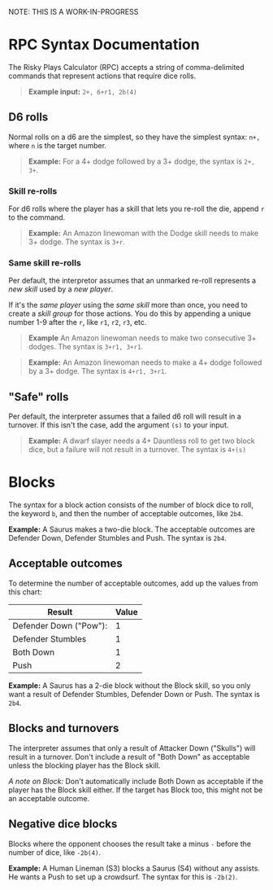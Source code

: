 NOTE: THIS IS A WORK-IN-PROGRESS



# RPC Syntax Documentation

The Risky Plays Calculator (RPC) accepts a string of comma-delimited commands that represent actions that require dice rolls.

> **Example input:** `2+, 6+r1, 2b(4)`

## D6 rolls
Normal rolls on a d6 are the simplest, so they have the simplest syntax: `n+,` where `n` is the target number.

> **Example:** For a 4+ dodge followed by a 3+ dodge, the syntax is `2+, 3+`.

### Skill re-rolls
For d6 rolls where the player has a skill that lets you re-roll the die, append `r` to the command.

> **Example:** An Amazon linewoman with the Dodge skill needs to make 3+ dodge. The syntax is `3+r`.

### Same skill re-rolls
Per default, the interpretor assumes that an unmarked re-roll represents a *new skill* used by a *new player*.

If it's the *same player* using the *same skill* more than once, you need to create a *skill group* for those actions. You do this by appending a unique number 1-9 after the `r`, like `r1`, `r2`, `r3`, etc.

> **Example** An Amazon linewoman needs to make two consecutive 3+ dodges. The syntax is `3+r1, 3+r1`.

> **Example:** An Amazon linewoman needs to make a 4+ dodge followed by a 3+ dodge. The syntax is `4+r1, 3+r1`.

## "Safe" rolls
Per default, the interpreter assumes that a failed d6 roll will result in a turnover. If this isn't the case, add the argument `(s)` to your input.

>**Example:** A dwarf slayer needs a 4+ Dauntless roll to get two block dice, but a failure will not result in a turnover. The syntax is `4+(s)`

# Blocks
The syntax for a block action consists of the number of block dice to roll, the keyword `b`, and then the number of acceptable outcomes, like `2b4`.

**Example:** A Saurus makes a two-die block. The acceptable outcomes are Defender Down, Defender Stumbles and Push. The syntax is `2b4`.

## Acceptable outcomes
To determine the number of acceptable outcomes, add up the values from this chart:

|Result|Value|
|-|-|
| Defender Down ("Pow"): | 1 |
| Defender Stumbles | 1 |
| Both Down | 1 |
| Push | 2 |

**Example:** A Saurus has a 2-die block without the Block skill, so you only want a result of Defender Stumbles, Defender Down or Push. The syntax is `2b4`.

## Blocks and turnovers
The interpreter assumes that only a result of Attacker Down ("Skulls") will result in a turnover. Don't include a result of "Both Down" as acceptable unless the blocking player has the Block skill.

*A note on Block:* Don't automatically include Both Down as acceptable if the player has the Block skill either. If the target has Block too, this might not be an acceptable outcome.

## Negative dice blocks
Blocks where the opponent chooses the result take a minus `-` before the number of dice, like `-2b(4)`.

**Example:** A Human Lineman (S3) blocks a Saurus (S4) without any assists. He wants a Push to set up a crowdsurf. The syntax for this is `-2b(2)`.
